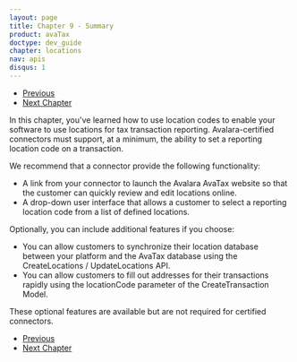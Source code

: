 ```yaml
---
layout: page
title: Chapter 9 - Summary
product: avaTax
doctype: dev_guide
chapter: locations
nav: apis
disqus: 1
---
```


<ul class="pager">
  <li class="previous"><a href="/avatax/dev-guide/locations/using-locations/"><i class="glyphicon glyphicon-chevron-left"></i>Previous</a></li>
  <li class="next"><a href="/avatax/dev-guide/consumer-use-tax/">Next Chapter<i class="glyphicon glyphicon-chevron-right"></i></a></li>
</ul>

In this chapter, you've learned how to use location codes to enable your software to use locations for tax transaction reporting.  Avalara-certified connectors must support, at a minimum, the ability to set a reporting location code on a transaction.

We recommend that a connector provide the following functionality:
<ul class="dev-guide-list">
    <li>A link from your connector to launch the Avalara AvaTax website so that the customer can quickly review and edit locations online.</li>
    <li>A drop-down user interface that allows a customer to select a reporting location code from a list of defined locations.</li>
</ul>

Optionally, you can include additional features if you choose:
<ul class="dev-guide-list">
    <li>You can allow customers to synchronize their location database between your platform and the AvaTax database using the CreateLocations / UpdateLocations API.</li>
    <li>You can allow customers to fill out addresses for their transactions rapidly using the locationCode parameter of the CreateTransaction Model.</li>
</ul>

These optional features are available but are not required for certified connectors.

<ul class="pager">
  <li class="previous"><a href="/avatax/dev-guide/locations/using-locations/"><i class="glyphicon glyphicon-chevron-left"></i>Previous</a></li>
  <li class="next"><a href="/avatax/dev-guide/consumer-use-tax/">Next Chapter<i class="glyphicon glyphicon-chevron-right"></i></a></li>
</ul>